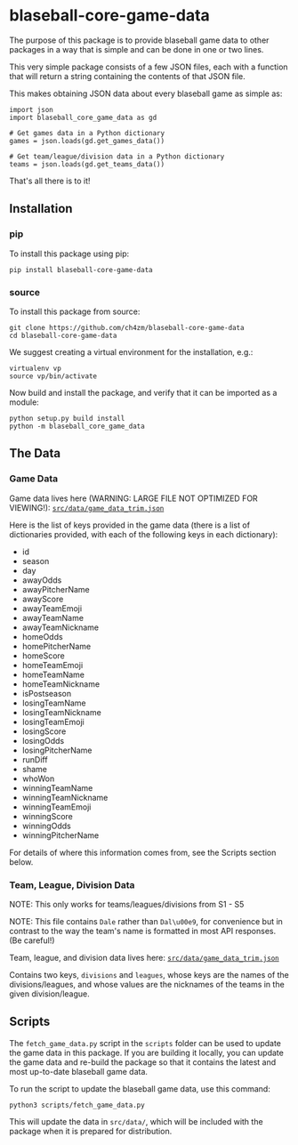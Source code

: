 # blaseball-core-game-data

The purpose of this package is to provide blaseball game data
to other packages in a way that is simple and can be done in
one or two lines.

This very simple package consists of a few JSON files, each with
a function that will return a string containing the contents of
that JSON file.

This makes obtaining JSON data about every blaseball game as simple as:

```
import json
import blaseball_core_game_data as gd

# Get games data in a Python dictionary
games = json.loads(gd.get_games_data())

# Get team/league/division data in a Python dictionary
teams = json.loads(gd.get_teams_data())
```

That's all there is to it!

## Installation

### pip

To install this package using pip:

```
pip install blaseball-core-game-data
```

### source

To install this package from source:

```
git clone https://github.com/ch4zm/blaseball-core-game-data
cd blaseball-core-game-data
```

We suggest creating a virtual environment for the installation, e.g.:

```
virtualenv vp
source vp/bin/activate
```

Now build and install the package, and verify that it can be
imported as a module:

```
python setup.py build install
python -m blaseball_core_game_data
```

## The Data

### Game Data

Game data lives here (WARNING: LARGE FILE NOT OPTIMIZED FOR VIEWING!): [`src/data/game_data_trim.json`](https://github.com/ch4zm/interesting-blaseball-games/tree/master/src/data/game_data_trim.json)

Here is the list of keys provided in the game data
(there is a list of dictionaries provided, with each
of the following keys in each dictionary):

* id
* season
* day
* awayOdds
* awayPitcherName
* awayScore
* awayTeamEmoji
* awayTeamName
* awayTeamNickname
* homeOdds
* homePitcherName
* homeScore
* homeTeamEmoji
* homeTeamName
* homeTeamNickname
* isPostseason
* losingTeamName
* losingTeamNickname
* losingTeamEmoji
* losingScore
* losingOdds
* losingPitcherName
* runDiff
* shame
* whoWon
* winningTeamName
* winningTeamNickname
* winningTeamEmoji
* winningScore
* winningOdds
* winningPitcherName

For details of where this information comes from,
see the Scripts section below.

### Team, League, Division Data

NOTE: This only works for teams/leagues/divisions from S1 - S5

NOTE: This file contains `Dale` rather than `Dal\u00e9`, for convenience but
in contrast to the way the team's name is formatted in most API responses.
(Be careful!)

Team, league, and division data lives here: [`src/data/game_data_trim.json`](https://github.com/ch4zm/blaseball-core-game-data/tree/master/blaseball_core_game_data/data/teams_data.json)

Contains two keys, `divisions` and `leagues`, whose keys are the names of the
divisions/leagues, and whose values are the nicknames of the teams in the
given division/league.

## Scripts

The `fetch_game_data.py` script in the `scripts` folder can be
used to update the game data in this package. If you are building
it locally, you can update the game data and re-build the package
so that it contains the latest and most up-to-date blaseball game
data.

To run the script to update the blaseball game data, use this command:

```
python3 scripts/fetch_game_data.py
```

This will update the data in `src/data/`, which will be included
with the package when it is prepared for distribution.

